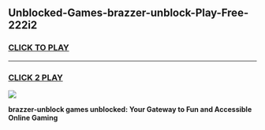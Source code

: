 
## Unblocked-Games-brazzer-unblock-Play-Free-222i2
<h3>
<a href="https://premium76.site?title=brazzer-unblock&ref=18A1">CLICK TO PLAY</a></h3>
<hr>

<h3>
<a href="https://premium76.site?title=brazzer-unblock&ref=18A1">CLICK 2 PLAY</a>
  
</h3>

<a href="https://premium76.site?title=brazzer-unblock&ref=18A1"><img src="https://clearcache.store/games.png"></a>


**brazzer-unblock games unblocked: Your Gateway to Fun and Accessible Online Gaming**
